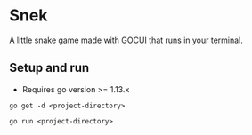 # Snek
A little snake game made with [GOCUI](https://github.com/awesome-gocui/gocui) 
that runs in your terminal.

## Setup and run
* Requires go version >= 1.13.x

```
go get -d <project-directory>
```

```
go run <project-directory>
```


